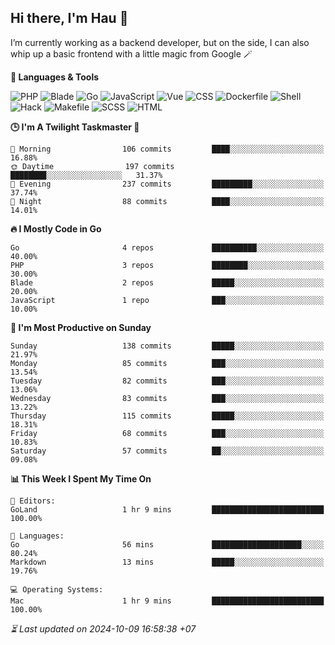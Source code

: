 ## Hi there, I'm Hau 👋
I’m currently working as a backend developer, but on the side, I can also whip up a basic frontend with a little magic from Google 🪄

<!--START_SECTION:readme-stats-->
**💬 Languages & Tools**

![PHP](https://img.shields.io/badge/PHP-65.21%25-4F5D95?&logo=PHP&labelColor=151b23)
![Blade](https://img.shields.io/badge/Blade-26.33%25-f7523f?&logo=Blade&labelColor=151b23)
![Go](https://img.shields.io/badge/Go-04.20%25-00ADD8?&logo=Go&labelColor=151b23)
![JavaScript](https://img.shields.io/badge/JavaScript-02.40%25-f1e05a?&logo=JavaScript&labelColor=151b23)
![Vue](https://img.shields.io/badge/Vue-01.21%25-41b883?&logo=Vue&labelColor=151b23)
![CSS](https://img.shields.io/badge/CSS-00.29%25-563d7c?&logo=CSS&labelColor=151b23)
![Dockerfile](https://img.shields.io/badge/Dockerfile-00.12%25-384d54?&logo=Dockerfile&labelColor=151b23)
![Shell](https://img.shields.io/badge/Shell-00.09%25-89e051?&logo=Shell&labelColor=151b23)
![Hack](https://img.shields.io/badge/Hack-00.07%25-878787?&logo=Hack&labelColor=151b23)
![Makefile](https://img.shields.io/badge/Makefile-00.04%25-427819?&logo=Makefile&labelColor=151b23)
![SCSS](https://img.shields.io/badge/SCSS-00.02%25-c6538c?&logo=SCSS&labelColor=151b23)
![HTML](https://img.shields.io/badge/HTML-00.02%25-e34c26?&logo=HTML&labelColor=151b23)


**🕒 I'm A Twilight Taskmaster 🌆**

```text
🌅 Morning                106 commits         ████░░░░░░░░░░░░░░░░░░░░░   16.88%
🌞 Daytime                197 commits         ████████░░░░░░░░░░░░░░░░░   31.37%
🌆 Evening                237 commits         █████████░░░░░░░░░░░░░░░░   37.74%
🌙 Night                  88 commits          ████░░░░░░░░░░░░░░░░░░░░░   14.01%
```

**🔥 I Mostly Code in Go**

```text
Go                       4 repos             ██████████░░░░░░░░░░░░░░░   40.00%
PHP                      3 repos             ████████░░░░░░░░░░░░░░░░░   30.00%
Blade                    2 repos             █████░░░░░░░░░░░░░░░░░░░░   20.00%
JavaScript               1 repo              ███░░░░░░░░░░░░░░░░░░░░░░   10.00%
```

**📅 I'm Most Productive on Sunday**

```text
Sunday                   138 commits         █████░░░░░░░░░░░░░░░░░░░░   21.97%
Monday                   85 commits          ███░░░░░░░░░░░░░░░░░░░░░░   13.54%
Tuesday                  82 commits          ███░░░░░░░░░░░░░░░░░░░░░░   13.06%
Wednesday                83 commits          ███░░░░░░░░░░░░░░░░░░░░░░   13.22%
Thursday                 115 commits         █████░░░░░░░░░░░░░░░░░░░░   18.31%
Friday                   68 commits          ███░░░░░░░░░░░░░░░░░░░░░░   10.83%
Saturday                 57 commits          ██░░░░░░░░░░░░░░░░░░░░░░░   09.08%
```

**📊 This Week I Spent My Time On**

```text
📝 Editors:
GoLand                   1 hr 9 mins         █████████████████████████   100.00%

💬 Languages:
Go                       56 mins             ████████████████████░░░░░   80.24%
Markdown                 13 mins             █████░░░░░░░░░░░░░░░░░░░░   19.76%

💻 Operating Systems:
Mac                      1 hr 9 mins         █████████████████████████   100.00%
```



*⏳ Last updated on 2024-10-09 16:58:38 +07*
<!--END_SECTION:readme-stats-->
